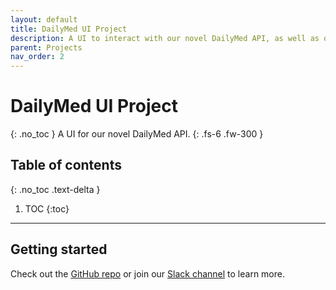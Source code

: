 ```yaml
---
layout: default
title: DailyMed UI Project
description: A UI to interact with our novel DailyMed API, as well as other APIs.
parent: Projects
nav_order: 2
---
```


# DailyMed UI Project
{: .no_toc }
A UI for our novel DailyMed API.
{: .fs-6 .fw-300 }

## Table of contents
{: .no_toc .text-delta }

1. TOC
{:toc}

---

## Getting started
Check out the [GitHub repo](https://github.com/coderxio/dailymed-ui) or join our [Slack channel](https://coderx.slack.com) to learn more.